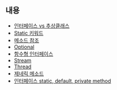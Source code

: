 내용
-

* [인터페이스 vs 추상클래스](./src/com/company/Abstract_Interface_Lamda/README.md "")
* [Static 키워드](./src/com/company/Static/static.md "Static 키워드")
* [메소드 참조](src/com/company/MethodReference/README.md "메소드 참조")
* [Optional](src/com/company/Optional/optional.md "Optional")
* [함수형 인터페이스](src/com/company/FuntionalInterface/README.md "함수형 인터페이스")
* [Stream](src/com/company/Stream/README.md "Stream")
* [Thread](src/com/company/Thread/README.md "Thread")
* [제네릭 메소드](src/com)
* [인터페이스 static, default, private method](./src/com/company/)
